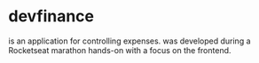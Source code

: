 # devfinance
is an application for controlling expenses.
was developed during a Rocketseat marathon hands-on with a focus on the frontend.
